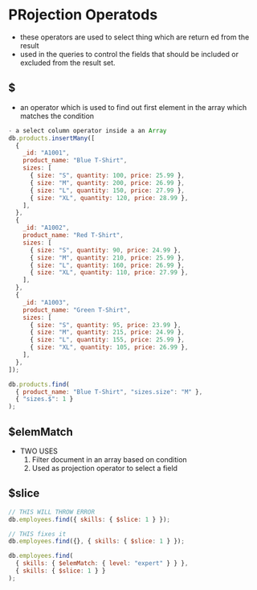 # PRojection Operatods

- these operators are used to select thing which are return ed from the result
- used in the queries to control the fields that should be included or excluded from the result set.

## $

- an operator which is used to find out first element in the array which matches the condition

```js
- a select column operator inside a an Array
db.products.insertMany([
  {
    _id: "A1001",
    product_name: "Blue T-Shirt",
    sizes: [
      { size: "S", quantity: 100, price: 25.99 },
      { size: "M", quantity: 200, price: 26.99 },
      { size: "L", quantity: 150, price: 27.99 },
      { size: "XL", quantity: 120, price: 28.99 },
    ],
  },
  {
    _id: "A1002",
    product_name: "Red T-Shirt",
    sizes: [
      { size: "S", quantity: 90, price: 24.99 },
      { size: "M", quantity: 210, price: 25.99 },
      { size: "L", quantity: 160, price: 26.99 },
      { size: "XL", quantity: 110, price: 27.99 },
    ],
  },
  {
    _id: "A1003",
    product_name: "Green T-Shirt",
    sizes: [
      { size: "S", quantity: 95, price: 23.99 },
      { size: "M", quantity: 215, price: 24.99 },
      { size: "L", quantity: 155, price: 25.99 },
      { size: "XL", quantity: 105, price: 26.99 },
    ],
  },
]);
```

```js
db.products.find(
  { product_name: "Blue T-Shirt", "sizes.size": "M" },
  { "sizes.$": 1 }
);
```

## $elemMatch

- TWO USES
  1. Filter document in an array based on condition
  2. Used as projection operator to select a field

## $slice

```js
// THIS WILL THROW ERROR
db.employees.find({ skills: { $slice: 1 } });

// THIS fixes it
db.employees.find({}, { skills: { $slice: 1 } });

db.employees.find(
  { skills: { $elemMatch: { level: "expert" } } },
  { skills: { $slice: 1 } }
);
```
